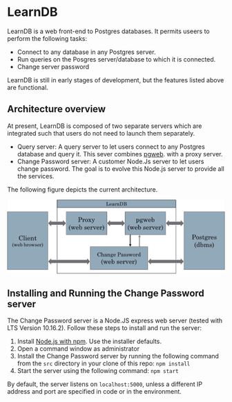 # LearnDB
LearnDB is a web front-end to Postgres databases. It permits useers to perform
the following tasks:
- Connect to any database in any Postgres server.
- Run queries on the Posgres server/database to which it is connected.
- Change server password

LearnDB is still in early stages of development, but the features listed
above are functional. 

## Architecture overview

At present, LearnDB is composed of two separate servers which are integrated
such that users do not need to launch them separately.
- Query server: A query server to let users connect to any Postgres database and query it. 
  This sever  combines [pgweb](https://github.com/sosedoff/pgweb/releases).
  with a proxy server.
- Change Password server: A customer Node.Js server to let users change password. 
  The goal is to evolve this Node.js server to provide all the services.

The following figure depicts the current architecture.

![Image](architecture.png?raw=true)


## Installing and Running the Change Password server
The Change Password server is a Node.JS express web server (tested with 
LTS Version 10.16.2). Follow these steps to install and run the server:

1) Install [Node.js with npm](https://nodejs.org/en/download/). Use the installer defaults.
2) Open a command window as administrator
3) Install the Change Password server by running the following command from 
  the `src` directory in your clone of this repo: `npm install`
4) Start the server using the following command: `npm start`

By default, the server listens on `localhost:5000`, unless a different IP 
address and port are specified in code or in the environment.

